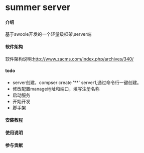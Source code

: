 # summer server

#### 介绍
基于swoole开发的一个轻量级框架,server端

#### 软件架构
软件架构说明:http://www.zacms.com/index.php/archives/340/

#### todo
 - server创建，compser create '**' server1,通过命令行一键创建。
 - 修改配置manage地址和端口，填写注册名称
 - 启动服务
 - 开始开发
 - 脚手架

#### 安装教程

#### 使用说明

#### 参与贡献

